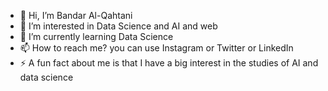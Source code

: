 - 👋 Hi, I’m Bandar Al-Qahtani
- 👀 I’m interested in Data Science and AI and web
- 🌱 I’m currently learning Data Science 
- 📫 How to reach me? you can use Instagram or Twitter or LinkedIn
- ⚡ A fun fact about me is that I have a big interest in the studies of AI and data science

<!---
Bandr505q/Bandr505q is a ✨ special ✨ repository because its `README.md` (this file) appears on your GitHub profile.
You can click the Preview link to take a look at your changes.
--->
